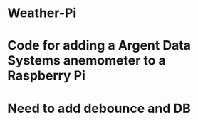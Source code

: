 # Weather-Pi
# Code for adding a Argent Data Systems anemometer to a Raspberry Pi
# Need to add debounce and DB
